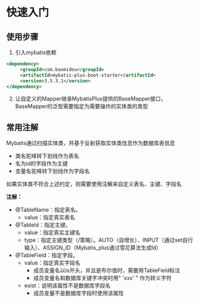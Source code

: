 # 快速入门

## 使用步骤

1. 引入mybatis依赖

```xml
<dependency>
     <groupId>com.baomidou</groupId>
     <artifactId>mybatis-plus-boot-starter</artifactId>
     <version>3.5.3.1</version>
</dependency>
```

2. 让自定义的Mapper继承MybatisPlus提供的BaseMapper接口，BaseMapper的泛型需要指定为需要操作的实体类的类型





## 常用注解

Mybatis通过扫描实体类，并基于反射获取实体类信息作为数据库表信息

+ 类名驼峰转下划线作为表名
+ 名为id的字段作为主键
+ 变量名驼峰转下划线作为字段名

如果实体类不符合上述约定，则需要使用注解来自定义表名、主键、字段名



**注解：**

+ @TableName：指定表名。
  + value：指定真实表名
+ @TableId：指定主键。
  + value：指定真实主键名
  + type：指定主键类型（/策略）。AUTO（自增长）、INPUT（通过set自行输入）、ASSIGN_ID（Mybatis_plus通过雪花算法生成Id）
+ @TableField：指定字段。
  + value：指定真实字段名
    + 成员变量名以is开头，并且是布尔值时，需要用TableField标注
    + 成员变量名和数据库关键字冲突时用"  'xxx'  " 作为转义字符   
  + exist：说明该属性不是数据库字段名
    + 成员变量不是数据库字段时使用该属性